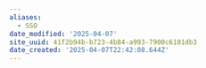 ```yaml
---
aliases:
  - SSO
date_modified: '2025-04-07'
site_uuid: 41f2b94b-b723-4b84-a993-7900c6101db3
date_created: '2025-04-07T22:42:08.644Z'
---
```


